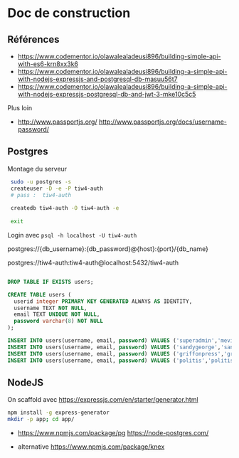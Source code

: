 Doc de construction
===================


Références
----------

 * <https://www.codementor.io/olawalealadeusi896/building-simple-api-with-es6-krn8xx3k6>
 * <https://www.codementor.io/olawalealadeusi896/building-a-simple-api-with-nodejs-expressjs-and-postgresql-db-masuu56t7>
 * <https://www.codementor.io/olawalealadeusi896/building-a-simple-api-with-nodejs-expressjs-postgresql-db-and-jwt-3-mke10c5c5>

Plus loin

 * <http://www.passportjs.org/> <http://www.passportjs.org/docs/username-password/>

Postgres
---------

Montage du serveur
 
```bash
 sudo -u postgres -s
 createuser -D -e -P tiw4-auth
 # pass :  tiw4-auth
 
 createdb tiw4-auth -O tiw4-auth -e
 
 exit
```
 
Login avec `psql -h localhost -U tiw4-auth`


postgres://{db_username}:{db_password}@{host}:{port}/{db_name}


postgres://tiw4-auth:tiw4-auth@localhost:5432/tiw4-auth


```sql

DROP TABLE IF EXISTS users;

CREATE TABLE users (
  userid integer PRIMARY KEY GENERATED ALWAYS AS IDENTITY,
  username TEXT NOT NULL,
  email TEXT UNIQUE NOT NULL,
  password varchar(8) NOT NULL
);

INSERT INTO users(username, email, password) VALUES ('superadmin','mevin.kitnick@hotmail.com','iloveu');
INSERT INTO users(username, email, password) VALUES ('sandygeorge','sandy.george@hotmail.com','zuley03');
INSERT INTO users(username, email, password) VALUES ('griffonpress','griffonpress@gmail.com','Skylar7');
INSERT INTO users(username, email, password) VALUES ('politis','politis@hotmail.com','derby5');
```



NodeJS
------


On scaffold avec <https://expressjs.com/en/starter/generator.html>

```bash
npm install -g express-generator
mkdir -p app; cd app/

```

 * <https://www.npmjs.com/package/pg> <https://node-postgres.com/>
 
 
 * alternative <https://www.npmjs.com/package/knex>

